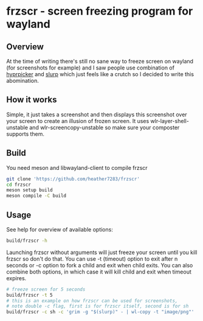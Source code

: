 # frzscr - screen freezing program for wayland
## Overview
At the time of writing there's still no sane way to freeze screen on wayland (for screenshots for example) and I saw people use combination of [hyprpicker](https://github.com/hyprwm/hyprpicker) and [slurp](https://github.com/emersion/slurp) which just feels like a crutch so I decided to write this abomination.

## How it works
Simple, it just takes a screenshot and then displays this screenshot over your screen to create an illusion of frozen screen. It uses wlr-layer-shell-unstable and wlr-screencopy-unstable so make sure your composter supports them.

## Build
You need meson and libwayland-client to compile frzscr
```sh
git clone 'https://github.com/heather7283/frzscr'
cd frzscr
meson setup build
meson compile -C build
```

## Usage
See help for overview of available options:
```sh
build/frzscr -h
```
Launching frzscr without arguments will just freeze your screen until you kill frzscr so don't do that. You can use -t (timeout) option to exit after n seconds or -c option to fork a child and exit when child exits. You can also combine both options, in which case it will kill child and exit when timeout expires.
```sh
# freeze screen for 5 seconds
build/frzscr -t 5
# this is an example on how frzscr can be used for screenshots,
# note double -c flag, first is for frzscr itself, second is for sh
build/frzscr -c sh -c 'grim -g "$(slurp)" - | wl-copy -t "image/png"'
```
